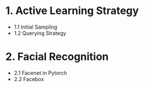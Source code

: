 # 1. Active Learning Strategy
- 1.1 Initial Sampling
- 1.2 Querying Strategy
# 2. Facial Recognition
- 2.1 Facenet in Pytorch
- 2.2 Facebox
